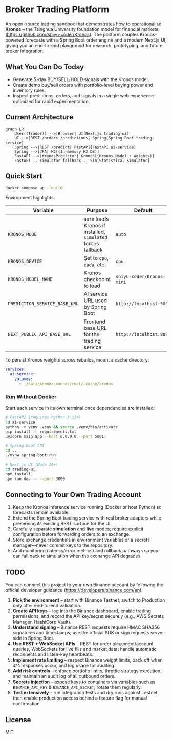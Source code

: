 # Broker Trading Platform

An open-source trading sandbox that demonstrates how to operationalise **Kronos** – the Tsinghua University foundation model for financial markets (<https://github.com/shiyu-coder/Kronos>). The platform couples Kronos-powered forecasts with a Spring Boot order engine and a modern Next.js UI, giving you an end-to-end playground for research, prototyping, and future broker integration.

## What You Can Do Today

- Generate 5-day BUY/SELL/HOLD signals with the Kronos model.
- Create demo buy/sell orders with portfolio-level buying power and inventory rules.
- Inspect predictions, orders, and signals in a single web experience optimized for rapid experimentation.

## Current Architecture

```mermaid
graph LR
    User((Trader)) -->|Browser| UI[Next.js trading-ui]
    UI -->|REST /orders /predictions| Spring[Spring Boot trading-service]
    Spring -->|REST /predict| FastAPI[FastAPI ai-service]
    Spring -->|JPA| H2[(In-memory H2 DB)]
    FastAPI -->|KronosPredictor| Kronos[(Kronos Model + Weights)]
    FastAPI -. simulator fallback .- Sim[Statistical Simulator]
```

## Quick Start

```bash
docker compose up --build
```

Environment highlights:

| Variable | Purpose | Default |
| --- | --- | --- |
| `KRONOS_MODE` | `auto` loads Kronos if installed, `simulated` forces fallback | `auto` |
| `KRONOS_DEVICE` | Set to `cpu`, `cuda`, etc. | `cpu` |
| `KRONOS_MODEL_NAME` | Kronos checkpoint to load | `shiyu-coder/Kronos-mini` |
| `PREDICTION_SERVICE_BASE_URL` | AI service URL used by Spring Boot | `http://localhost:5001` |
| `NEXT_PUBLIC_API_BASE_URL` | Frontend base URL for the trading service | `http://localhost:8080` |

To persist Kronos weights across rebuilds, mount a cache directory:

```yaml
services:
  ai-service:
    volumes:
      - ./data/kronos-cache:/root/.cache/kronos
```

### Run Without Docker

Start each service in its own terminal once dependencies are installed:

```bash
# FastAPI (requires Python 3.12+)
cd ai-service
python -m venv .venv && source .venv/bin/activate
pip install -r requirements.txt
uvicorn main:app --host 0.0.0.0 --port 5001

# Spring Boot API
cd ..
./mvnw spring-boot:run

# Next.js UI (Node 18+)
cd trading-ui
npm install
npm run dev -- --port 3000
```

## Connecting to Your Own Trading Account

1. Keep the Kronos inference service running (Docker or host Python) so forecasts remain available.
2. Extend the Spring Boot trading service with real broker adapters while preserving its existing REST surface for the UI.
3. Carefully separate **simulation** and **live** modes; require explicit configuration before forwarding orders to an exchange.
4. Store exchange credentials in environment variables or a secrets manager—never commit keys to the repository.
5. Add monitoring (latency/error metrics) and rollback pathways so you can fall back to simulation when the exchange API degrades.

## TODO

You can connect this project to your own Binance account by following the official developer guidance (<https://developers.binance.com/en>):

1. **Pick the environment** – start with Binance Testnet; switch to Production only after end-to-end validation.
2. **Create API keys** – log into the Binance dashboard, enable trading permissions, and record the API key/secret securely (e.g., AWS Secrets Manager, HashiCorp Vault).
3. **Understand signing** – Binance REST requests require HMAC SHA256 signatures and timestamps; use the official SDK or sign requests server-side in Spring Boot.
4. **Use REST + WebSocket APIs** – REST for order placement/account queries, WebSockets for live fills and market data; handle automatic reconnects and listen-key heartbeats.
5. **Implement rate limiting** – respect Binance weight limits, back off when `429` responses occur, and log usage for auditing.
6. **Add risk controls** – enforce portfolio limits, throttle strategy execution, and maintain an audit log of all outbound orders.
7. **Secrets injection** – expose keys to containers via variables such as `BINANCE_API_KEY` & `BINANCE_API_SECRET`; rotate them regularly.
8. **Test extensively** – run integration tests and dry runs against Testnet, then enable production access behind a feature flag for manual confirmation.

## License

MIT
